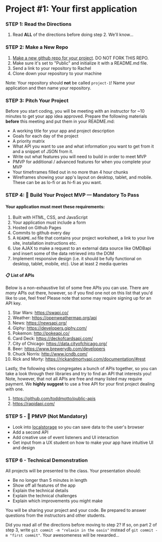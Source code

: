 
# Project #1: Your first application

### STEP 1: Read the Directions
1) Read **ALL** of the directions before doing step 2. We'll know...

### STEP 2: Make a New Repo
1. [Make a new github repo for your project](https://help.github.com/articles/create-a-repo/). DO NOT FORK THIS REPO. 
2. Make sure it's set to "Public" and initialize it with a README.md file.
3. Send a link to your repository to Rachel
4. Clone down your repository to your machine

Note: Your repository should **not** be called `project-1`! Name your application and then name your repository. 

### STEP 3: Pitch Your Project
Before you start coding, you will be meeting with an instructor for ~10 minutes to get your app idea approved. Prepare the following materials **before** this meeting and put them in your README.md:
- A working title for your app and project description
- Goals for each day of the project
- A priority matrix
- What API you want to use and what information you want to get from it and a snippet of JSON from it. 
- Write out what features you will need to build in order to meet MVP 
- PMVP for additional / advanced features for when you complete your MVP 
- Your timefrrames filled out in no more than 4 hour chunks
- Wireframes showing your app's layout on desktop, tablet, and mobile. These can be as lo-fi or as hi-fi as you want.

### STEP 4: &#x1F534; Build Your Project MVP —  Mandatory To Pass

#### Your application must meet these requirements:

  1. Built with HTML, CSS, and JavaScript
  1. Your application must include a form
  1. Hosted on Github Pages
  1. Commits to github every day<br>
  1. A `README.md` file that contains your project worksheet, a link to your live site, installation instructions etc.
  1. Use AJAX to make a request to an external data source like OMDBapi and insert some of the data retrieved into the DOM
  1. Implement responsive design (i.e. it should be fully functional on desktop, tablet, mobile, etc). Use at least 2 media  queries

#### 📋 List of APIs

Below is a non-exhaustive list of some free APIs you can use. There are _many_ APIs out there, however, so if you find one not on this list that you'd like to use, feel free! Please note that some may require signing up for an API key.

  1. Star Wars: https://swapi.co/
  1. Weather: https://openweathermap.org/api
  1. News: https://newsapi.org/
  1. Giphy: https://developers.giphy.com/
  1. Pokemon: http://pokeapi.co/
  1. Card Deck: https://deckofcardsapi.com/
  1. City of Chicago: https://data.cityofchicago.org/
  1. Beer: https://www.brewerydb.com/developers
  1. Chuck Norris: http://www.icndb.com/
  1. Rick and Morty: https://rickandmortyapi.com/documentation/#rest
  
Lastly, the following sites congregates a bunch of APIs together, so you can take a look through their libraries and try to find an API that interests you! Note, however, that not all APIs are free and many listed may require payment. We **highly suggest** to use a free API for your first project dealing with one. 

  1. https://github.com/toddmotto/public-apis
  1. https://rapidapi.com/

### STEP 5 - &#x1F535; PMVP (Not Mandatory)
- Look into [localstorage](https://developer.mozilla.org/en-US/docs/Web/API/Window/localStorage) so you can save data to the user's browser 
- Add a second API
- Add creative use of event listeners and UI interaction
- Get input from a UX student on how to make your app have intuitive UI and design

### STEP 6 - Technical Demonstration

All projects will be presented to the class.  Your presentation should:

* Be no longer than 5 minutes in length
* Show off all features of the app
* Explain the technical details
* Explain the technical challenges
* Explain which improvements you might make

You will be sharing your project and your code.  Be prepared to answer questions from the instructors and other students.

Did you read all of the directions before moving to step 2? If so, on part 2 of step 3, write `git commit -m "relaxin in the oasis"` instead of `git commit -m "first commit"`. Your awesomeness will be rewarded...

